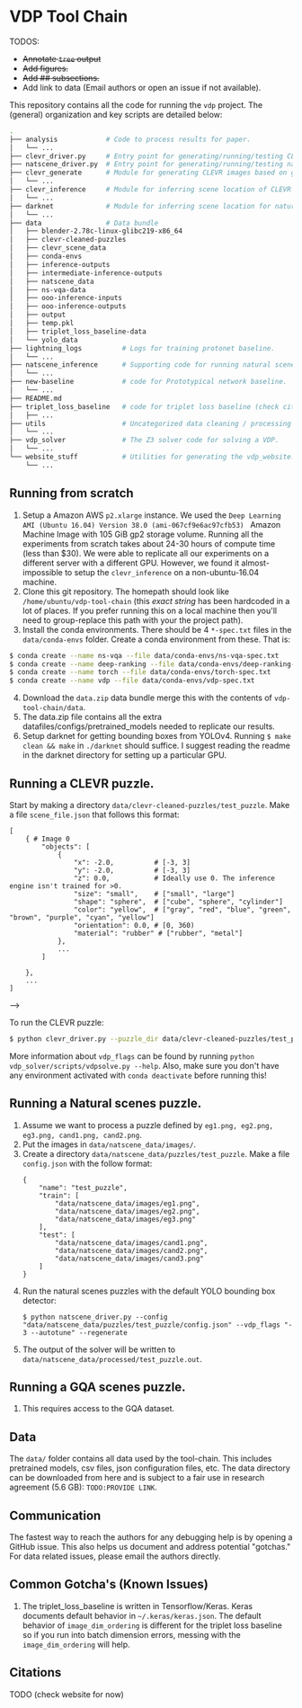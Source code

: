 # VDP Tool Chain

TODOS:
* ~~Annotate `tree` output~~
* ~~Add figures.~~
* ~~Add ## subsections.~~
* Add link to data (Email authors or open an issue if not available).

This repository contains all the code for running the `vdp` project. The (general) organization and key scripts are detailed below:

```bash
.
├── analysis            # Code to process results for paper.
│   └── ...
├── clevr_driver.py     # Entry point for generating/running/testing CLEVR images.
├── natscene_driver.py  # Entry point for generating/running/testing natural scenes images.
├── clevr_generate      # Module for generating CLEVR images based on github.com/facebookresearch/clevr-dataset-gen 
│   └── ...
├── clevr_inference     # Module for inferring scene location of CLEVR images. Based on nsvqa.csail.mit.edu
│   └── ...
├── darknet             # Module for inferring scene location for natural scenes images. Based on github.com/pjreddie/darknet 
│   └── ...
├── data                # Data bundle
│   ├── blender-2.78c-linux-glibc219-x86_64
│   ├── clevr-cleaned-puzzles
│   ├── clevr_scene_data
│   ├── conda-envs
│   ├── inference-outputs
│   ├── intermediate-inference-outputs
│   ├── natscene_data
│   ├── ns-vqa-data
│   ├── ooo-inference-inputs
│   ├── ooo-inference-outputs
│   ├── output
│   ├── temp.pkl
│   ├── triplet_loss_baseline-data
│   └── yolo_data
├── lightning_logs          # Logs for training protonet baseline.      
│   └── ...
├── natscene_inference      # Supporting code for running natural scenes data.
│   └── ...
├── new-baseline            # code for Prototypical network baseline.
│   └── ...
├── README.md
├── triplet_loss_baseline   # code for triplet loss baseline (check citations).
│   ├── ...
├── utils                   # Uncategorized data cleaning / processing scripts.
│   └── ...
├── vdp_solver              # The Z3 solver code for solving a VDP.
│   └── ...
└── website_stuff           # Utilities for generating the vdp_website.
    └── ...
```

## Running from scratch

1. Setup a Amazon AWS `p2.xlarge` instance. We used the `Deep Learning AMI (Ubuntu 16.04) Version 38.0 (ami-067cf9e6ac97cfb53) ` Amazon Machine Image with 105 GiB gp2 storage volume. Running all the experiments from scratch takes about 24-30 hours of compute time (less than $30). We were able to replicate all our experiments on a different server with a different GPU. However, we found it almost-impossible to setup the `clevr_inference`  on a non-ubuntu-16.04 machine.
2. Clone this git repository. The homepath should look like `/home/ubuntu/vdp-tool-chain` (this *exact string* has been hardcoded in a lot of places. If you prefer running this on a local machine then you'll need to group-replace this path with your the project path).
3. Install the conda environments. There should be 4 `*-spec.txt` files in the `data/conda-envs` folder. Create a conda environment from these. That is:
```bash
$ conda create --name ns-vqa --file data/conda-envs/ns-vqa-spec.txt
$ conda create --name deep-ranking --file data/conda-envs/deep-ranking-spec.txt
$ conda create --name torch --file data/conda-envs/torch-spec.txt
$ conda create --name vdp --file data/conda-envs/vdp-spec.txt
```
4. Download the `data.zip` data bundle merge this with the contents of `vdp-tool-chain/data`.
5. The data.zip file contains all the extra datafiles/configs/pretrained_models needed to replicate our results.
6. Setup darknet for getting bounding boxes from YOLOv4. Running `$ make clean && make` in `./darknet` should suffice. I suggest reading the readme in the darknet directory for setting up a particular GPU.


## Running a CLEVR puzzle.

Start by making a directory `data/clevr-cleaned-puzzles/test_puzzle`. Make a file `scene_file.json` that follows this format:
```
[
    { # Image 0   
        "objects": [
            {
                "x": -2.0,          # [-3, 3]
                "y": -2.0,          # [-3, 3]
                "z": 0.0,           # Ideally use 0. The inference engine isn't trained for >0.
                "size": "small",    # ["small", "large"]
                "shape": "sphere",  # ["cube", "sphere", "cylinder"]
                "color": "yellow",  # ["gray", "red", "blue", "green", "brown", "purple", "cyan", "yellow"]
                "orientation": 0.0, # [0, 360)
                "material": "rubber" # ["rubber", "metal"]
            },
            ...
        ]

    },
    ...
]
```
 -->

To run the CLEVR puzzle:
```bash
$ python clevr_driver.py --puzzle_dir data/clevr-cleaned-puzzles/test_puzzle --examples "3 4 5 6" --candidates "0 1 2" --vdp_flags "- 2 --autotune" --use_gpu
```
More information about `vdp_flags` can be found by running `python vdp_solver/scripts/vdpsolve.py --help`. Also, make sure you don't have any environment activated with `conda deactivate` before running this!

## Running a Natural scenes puzzle.

1. Assume we want to process a puzzle defined by `eg1.png, eg2.png, eg3.png, cand1.png, cand2.png`.
1. Put the images in `data/natscene_data/images/`.
1. Create a directory `data/natscene_data/puzzles/test_puzzle`. Make a file `config.json` with the follow format:
    ```
    {
        "name": "test_puzzle",
        "train": [
            "data/natscene_data/images/eg1.png",
            "data/natscene_data/images/eg2.png",
            "data/natscene_data/images/eg3.png"
        ],
        "test": [
            "data/natscene_data/images/cand1.png",
            "data/natscene_data/images/cand2.png",
            "data/natscene_data/images/cand3.png"
        ]
    }
    ```
1. Run the natural scenes puzzles with the default YOLO bounding box detector:
    ```
    $ python natscene_driver.py --config "data/natscene_data/puzzles/test_puzzle/config.json" --vdp_flags "- 3 --autotune" --regenerate
    ```
1. The output of the solver will be written to `data/natscene_data/processed/test_puzzle.out`.


## Running a GQA scenes puzzle.

1. This requires access to the GQA dataset.


## Data

The `data/` folder contains all data used by the tool-chain. This includes pretrained models, csv files, json configuration files, etc. The data directory can be downloaded from here and is subject to a fair use in research agreement (5.6 GB): `TODO:PROVIDE LINK`. 



## Communication

The fastest way to reach the authors for any debugging help is by opening a GitHub issue. This also helps us document and address potential "gotchas." For data related issues, please email the authors directly.


## Common Gotcha's (Known Issues)

1. The triplet_loss_baseline is written in Tensorflow/Keras. Keras documents default behavior in `~/.keras/keras.json`. The default behavior of `image_dim_ordering` is different for the triplet loss baseline so if you run into batch dimension errors, messing with the `image_dim_ordering` will help.

## Citations

TODO (check website for now)
